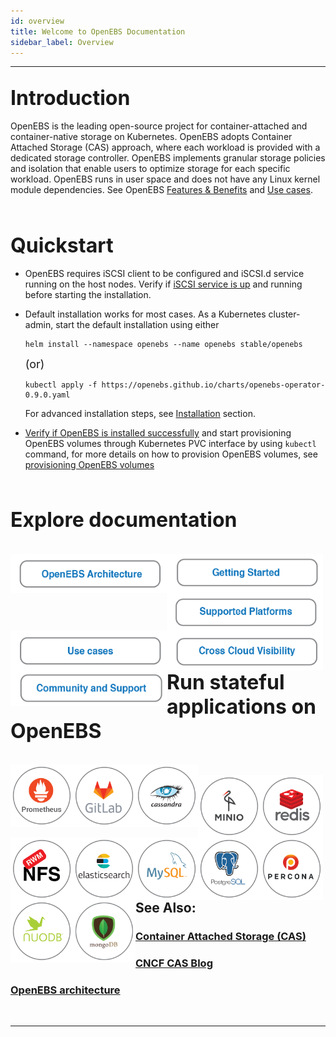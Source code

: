 ```yaml
---
id: overview
title: Welcome to OpenEBS Documentation
sidebar_label: Overview
---
```

------

##  <font size="6">Introduction</font>

OpenEBS is the leading open-source project for container-attached and
container-native storage on Kubernetes. OpenEBS adopts
Container Attached Storage (CAS) approach, where each workload is
provided with a dedicated storage controller. OpenEBS
implements granular storage policies and isolation that enable users
to optimize storage for each specific workload. OpenEBS runs
in user space and does not have any Linux kernel module dependencies.
See OpenEBS  <a href="/docs/next/features.html">Features & Benefits</a>
and <a href="/docs/next/usecases.html" target="">Use cases</a>.

<br>

## <font size="6">Quickstart</font>

- OpenEBS requires iSCSI client to be configured and iSCSI.d service
running on the host nodes.
Verify if [iSCSI service is up](/docs/next/prerequisites.html) and
running before starting the installation.

- Default installation works for most cases. As a Kubernetes
cluster-admin, start the default installation using either

  ```
  helm install --namespace openebs --name openebs stable/openebs
  ```

  <font size="4">(or)</font>

  ```
  kubectl apply -f https://openebs.github.io/charts/openebs-operator-0.9.0.yaml
  ```

  For advanced installation steps, see
[Installation](/docs/next/installation.html) section.

- [Verify if OpenEBS is installed successfully](/docs/next/installation.html#verifying-openebs-installation)
and start provisioning OpenEBS volumes through Kubernetes PVC
interface by using `kubectl` command, for more details on how to
provision OpenEBS volumes, see
[provisioning OpenEBS volumes](/docs/next/provisionvols.html)

<br>

## <font size="6">Explore documentation</font>

<br>

<div class="row">
  <div class="">
	<a href="/docs/next/architecture.html">
		<img src="/docs/assets/intro-arch.png" alt="OpenEBS Architecture" style="float:left;width:250px;">
	</a>
  </div>
  <div class="">
	<a href="/docs/next/quickstart.html">
		<img src="/docs/assets/intro-gs.png" alt="OpenEBS quick start" style="float:left;width:250px;">
	</a>
  </div>
  <div class="">
	<a href="/docs/next/prerequisites.html">
		<img src="/docs/assets/intro-platforms.png" alt="OpenEBS platforms" style="float:left;width:250px;">
	</a>
  </div>
</div>
<div class="row">
  <div class="">
	<a href="/docs/next/usecases.html">
		<img src="/docs/assets/intro-uc.png" alt="OpenEBS use cases" style="float:left;width:250px;">
	</a>
  </div>
  <div class="">
	<a href="/docs/next/mayaonline.html">
		<img src="/docs/assets/intro-mo.png" alt="Connecting to MayaOnline" style="float:left;width:250px;">
	</a>
  </div>
  <div class="">
	<a href="/docs/next/support.html">
		<img src="/docs/assets/intro-support.png" alt="OpenEBS Support" style="float:left;width:250px;">
	</a>
  </div>
</div>
<br>

## <font size="6">Run stateful applications on OpenEBS</font>

<br>
<div class="row stateful-applications_row">
    <div class="">
	<a href="/docs/next/prometheus.html" target="_blank">
		<img src="/docs/assets/a-prometheus.png" alt="OpenEBS Architecture" style="float:left;width:100px;">
	</a>
  </div>
<div class="">
	<a href="/docs/next/gitlab.html" target="_blank">
		<img src="/docs/assets/a-gitlab.png" alt="OpenEBS Architecture" style="float:left;width:100px;">
	</a>
  </div>
  <div class="">
	<a href="/docs/next/cassandra.html" target="_blank">
		<img src="/docs/assets/a-cassandra.png" alt="OpenEBS Architecture" style="float:left;width:100px;">
	</a>
  </div>
</div>
<br>
<div class="row stateful-applications_row">
<div class="">
	<a href="/docs/next/minio.html" target="_blank">
		<img src="/docs/assets/a-minio.png" alt="OpenEBS Minio" style="float:left;width:100px;">
	</a>
  </div>
<div class="">
	<a href="/docs/next/redis.html" target="_blank">
		<img src="/docs/assets/a-redis.png" alt="OpenEBS Redis" style="float:left;width:100px;">
	</a>
  </div>  
  <div class="">
	<a href="/docs/next/rwm.html" target="_blank">
		<img src="/docs/assets/a-nfs.png" alt="OpenEBS NFS" style="float:left;width:100px;">
	</a>
  </div>
</div>
<br>
<div class="row stateful-applications_row">
<div class="">
	<a href="/docs/next/elasticsearch.html" target="_blank">
		<img src="/docs/assets/a-elastic.png" alt="OpenEBS Architecture" style="float:left;width:100px;">
	</a>
  </div>
<div class="">
	<a href="/docs/next/mysql.html" target="_blank">
		<img src="/docs/assets/a-mysql.png" alt="OpenEBS Architecture" style="float:left;width:100px;">
	</a>
  </div>  
  <div class="">
	<a href="/docs/next/postgres.html" target="_blank">
		<img src="/docs/assets/a-postgres.png" alt="OpenEBS Architecture" style="float:left;width:100px;">
	</a>
  </div>
</div>
<br>
<div class="row stateful-applications_row">
  <div class="">
	<a href="/docs/next/percona.html" target="_blank">
		<img src="/docs/assets/a-percona.png" alt="OpenEBS for Percona" style="float:left;width:100px;">
	</a>
  </div>
  <div class="">
	<a href="/docs/next/nuodb.html" target="_blank">
		<img src="/docs/assets/a-nuodb.png" alt="OpenEBS for NuoDB" style="float:left;width:100px;">
	</a>
  </div>
 <div class="">
	<a href="/docs/next/mongo.html" target="_blank">
		<img src="/docs/assets/svg/a-mongo.svg" alt="OpenEBS for MongoDB" style="float:left;width:100px;">
	</a>
  </div>
</div>
<br><br>

## See Also:

### [Container Attached Storage (CAS)](/docs/next/cas.html)

### <a href="https://www.cncf.io/blog/2018/04/19/container-attached-storage-a-primer/" target="_blank">CNCF CAS Blog </a>

### [OpenEBS architecture](/docs/next/architecture.html)

<br><hr><br>


<!-- Hotjar Tracking Code for https://docs.openebs.io -->

<script>
   (function(h,o,t,j,a,r){
       h.hj=h.hj||function(){(h.hj.q=h.hj.q||[]).push(arguments)};
       h._hjSettings={hjid:785693,hjsv:6};
       a=o.getElementsByTagName('head')[0];
       r=o.createElement('script');r.async=1;
       r.src=t+h._hjSettings.hjid+j+h._hjSettings.hjsv;
       a.appendChild(r);
   })(window,document,'https://static.hotjar.com/c/hotjar-','.js?sv=');
</script>


<!-- Global site tag (gtag.js) - Google Analytics -->

<script async src="https://www.googletagmanager.com/gtag/js?id=UA-92076314-12"></script>
<script>
  window.dataLayer = window.dataLayer || [];
  function gtag(){dataLayer.push(arguments);}
  gtag('js', new Date());

  gtag('config', 'UA-92076314-12');
</script>
